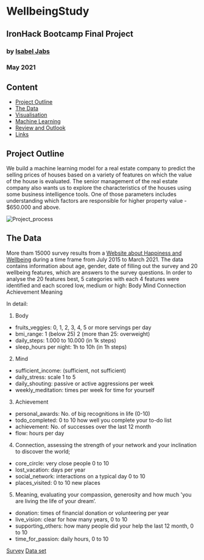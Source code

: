 # WellbeingStudy 
## IronHack Bootcamp Final Project 
### by [Isabel Jabs](https://github.com/IsabelJabs)
### May 2021

## Content

- [Project Outline](#project-outline)
- [The Data](#the-data)
- [Visualisation](#visualisation)
- [Machine Learning](#machine-learning)
- [Review and Outlook](#review-and-outlook)
- [Links](#links)

## Project Outline


We build a machine learning model for a real estate company to predict the selling prices of houses based on a variety of features on which the value of the house is evaluated. 
The senior management of the real estate company also wants us to explore the characteristics of the houses using some business intelligence tools. One of those parameters includes understanding which factors are responsible for higher property value - $650.000 and above.

![Project_process](https://user-images.githubusercontent.com/81168853/115729162-7858de80-a385-11eb-9281-ccc290097ab7.png)

## The Data

More tham 15000 survey results from a [Website about Happiness and Wellbeing](http://www.authentic-happiness.com) during a time frame from July 2015 to March 2021. 
The data contains information about age, gender, date of filling out the survey and 20 wellbeing features, which are answers to the survey questions. 
In order to analyse the 20 features best, 5 categories with each 4 features were identified and each scored low, medium or high: 
Body
Mind
Connection
Achievement 
Meaning

In detail: 
1. Body
* fruits_veggies: 0, 1, 2, 3, 4, 5 or more servings per day
* bmi_range: 1 (below 25) 2 (more than 25: overweight)
* daily_steps: 1.000 to 10.000 (in 1k steps) 
* sleep_hours per night: 1h to 10h (in 1h steps) 

2. Mind
* sufficient_income: (sufficient, not sufficient)
* daily_stress: scale 1 to 5 
* daily_shouting: passive or active aggressions per week
* weekly_meditation: times per week for time for yourself

3. Achievement
* personal_awards: No. of big recognitions in life (0-10)
* todo_completed: 0 to 10 how well you complete your to-do list
* achievement: No. of successes over the last 12 month 
* flow: hours per day 

4. Connection, assessing the strength of your network and your inclination to discover the world;
* core_circle: very close people 0 to 10 
* lost_vacation: days per year
* social_network: interactions on a typical day 0 to 10 
* places_visited: 0 to 10 new places 

5. Meaning, evaluating your compassion, generosity and how much 'you are living the life of your dream’.
* donation: times of financial donation or volunteering per year
* live_vision: clear for how many years, 0 to 10 
* supporting_others: how many people did your help the last 12 month, 0 to 10 
* time_for_passion: daily hours, 0 to 10

[Survey](http://www.authentic-happiness.com/your-life-satisfaction-score)
[Data set](https://www.kaggle.com/ydalat/lifestyle-and-wellbeing-data)
